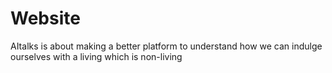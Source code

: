 # Website
AItalks is about making a better platform to understand how we can indulge ourselves with a living which is non-living
